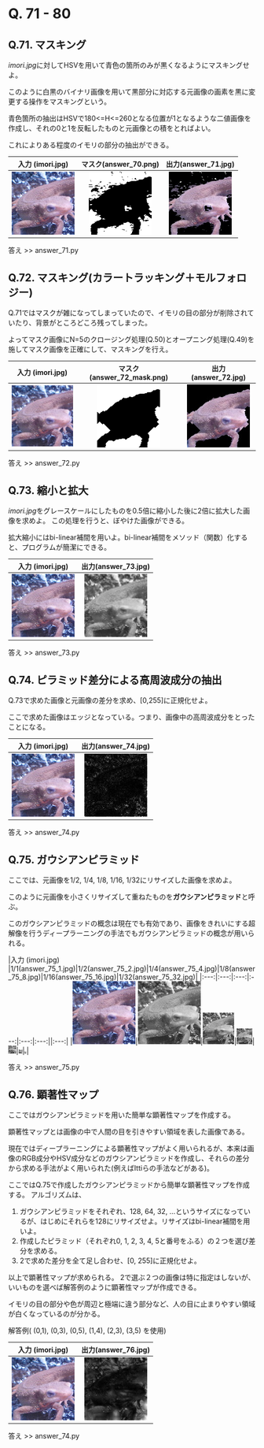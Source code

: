 # Q. 71 - 80

## Q.71. マスキング

*imori.jpg*に対してHSVを用いて青色の箇所のみが黒くなるようにマスキングせよ。

このように白黒のバイナリ画像を用いて黒部分に対応する元画像の画素を黒に変更する操作をマスキングという。

青色箇所の抽出はHSVで180<=H<=260となる位置が1となるような二値画像を作成し、それの0と1を反転したものと元画像との積をとればよい。

これによりある程度のイモリの部分の抽出ができる。

|入力 (imori.jpg) |マスク(answer_70.png)|出力(answer_71.jpg)|
|:---:|:---:|:---:|
|![](imori.jpg)|![](answer_70.png)|![](answer_71.jpg)|

答え >> answer_71.py

## Q.72. マスキング(カラートラッキング＋モルフォロジー)

Q.71ではマスクが雑になってしまっていたので、イモリの目の部分が削除されていたり、背景がところどころ残ってしまった。

よってマスク画像にN=5のクロージング処理(Q.50)とオープニング処理(Q.49)を施してマスク画像を正確にして、マスキングを行え。

|入力 (imori.jpg) |マスク(answer_72_mask.png)|出力(answer_72.jpg)|
|:---:|:---:|:---:|
|![](imori.jpg)|![](answer_72_mask.png)|![](answer_72.jpg)|

答え >> answer_72.py

## Q.73. 縮小と拡大

*imori.jpg*をグレースケールにしたものを0.5倍に縮小した後に2倍に拡大した画像を求めよ。
この処理を行うと、ぼやけた画像ができる。

拡大縮小にはbi-linear補間を用いよ。bi-linear補間をメソッド（関数）化すると、プログラムが簡潔にできる。

|入力 (imori.jpg) |出力(answer_73.jpg)|
|:---:|:---:|
|![](imori.jpg)|![](answer_73.jpg)|

答え >> answer_73.py

## Q.74. ピラミッド差分による高周波成分の抽出

Q.73で求めた画像と元画像の差分を求め、[0,255]に正規化せよ。

ここで求めた画像はエッジとなっている。つまり、画像中の高周波成分をとったことになる。

|入力 (imori.jpg) |出力(answer_74.jpg)|
|:---:|:---:|
|![](imori.jpg)|![](answer_74.jpg)|

答え >> answer_74.py

## Q.75. ガウシアンピラミッド

ここでは、元画像を1/2, 1/4, 1/8, 1/16, 1/32にリサイズした画像を求めよ。

このように元画像を小さくリサイズして重ねたものを**ガウシアンピラミッド**と呼ぶ。

このガウシアンピラミッドの概念は現在でも有効であり、画像をきれいにする超解像を行うディープラーニングの手法でもガウシアンピラミッドの概念が用いられる。

|入力 (imori.jpg) |1/1(answer_75_1.jpg)|1/2(answer_75_2.jpg)|1/4(answer_75_4.jpg)|1/8(answer_75_8.jpg)|1/16(answer_75_16.jpg)|1/32(answer_75_32.jpg)|
|:---:|:---:|:---:|:---:|:---:|:---:||:---:|
|![](imori.jpg)|![](answer_75_1.jpg)|![](answer_75_2.jpg)|![](answer_75_4.jpg)|![](answer_75_8.jpg)|![](answer_75_16.jpg)|![](answer_75_32.jpg)|

答え >> answer_75.py

## Q.76. 顕著性マップ

ここではガウシアンピラミッドを用いた簡単な顕著性マップを作成する。

顕著性マップとは画像の中で人間の目を引きやすい領域を表した画像である。

現在ではディープラーニングによる顕著性マップがよく用いられるが、本来は画像のRGB成分やHSV成分などのガウシアンピラミッドを作成し、それらの差分から求める手法がよく用いられた(例えばIttiらの手法などがある)。

ここではQ.75で作成したガウシアンピラミッドから簡単な顕著性マップを作成する。
アルゴリズムは、
1. ガウシアンピラミッドをそれぞれ、128, 64, 32, ...というサイズになっているが、はじめにそれらを128にリサイズせよ。リサイズはbi-linear補間を用いよ。
2. 作成したピラミッド（それぞれ0, 1, 2, 3, 4, 5と番号をふる）の２つを選び差分を求める。
3. 2で求めた差分を全て足し合わせ、[0, 255]に正規化せよ。

以上で顕著性マップが求められる。
2で選ぶ２つの画像は特に指定はしないが、いいものを選べば解答例のように顕著性マップが作成できる。

イモリの目の部分や色が周辺と極端に違う部分など、人の目に止まりやすい領域が白くなっているのが分かる。

解答例( (0,1), (0,3), (0,5), (1,4), (2,3), (3,5) を使用)

|入力 (imori.jpg) |出力(answer_76.jpg)|
|:---:|:---:|
|![](imori.jpg)|![](answer_76.jpg)|

答え >> answer_74.py




